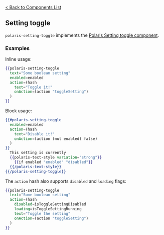 [< Back to Components List](../README.md#components)

## Setting toggle

`polaris-setting-toggle` implements the [Polaris Setting toggle component](https://polaris.shopify.com/components/actions/setting-toggle).

### Examples

Inline usage:

```hbs
{{polaris-setting-toggle
  text="Some boolean setting"
  enabled=enabled
  action=(hash
    text="Toggle it!"
    onAction=(action "toggleSetting")
  )
}}
```

Block usage:

```hbs
{{#polaris-setting-toggle
  enabled=enabled
  action=(hash
    text="Disable it!"
    onAction=(action (mut enabled) false)
  )
}}
  This setting is currently
  {{polaris-text-style variation="strong"}}
    {{if enabled "enabled" "disabled"}}
  {{/polaris-text-style}}
{{/polaris-setting-toggle}}
```

The `action` hash also supports `disabled` and `loading` flags:

```hbs
{{polaris-setting-toggle
  text="Some boolean setting"
  action=(hash
    disabled=isToggleSettingDisabled
    loading=isToggleSettingRunning
    text="Toggle the setting"
    onAction=(action "toggleSetting")
  )
}}
```
